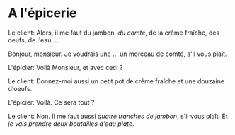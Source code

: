 # A l'épicerie

Le client: Alors, il me faut du jambon, *du comté*, de la crême fraîche, des oeufs, de l'eau ...

Bonjour, monsieur. Je voudrais une ... un morceau de comté, s'il vous plaît.

L'épicier: Voilà Monsieur, et avec ceci ?

Le client: Donnez-moi aussi un petit pot de crême fraîche et une douzaine d'oeufs.

L'épicier: Voilà. Ce sera tout ?

Le client: Non. Il me faut aussi *quatre tranches de jambon*, s'il vous plaît. Et *je vais prendre deux boutailles d'eau plate*.
